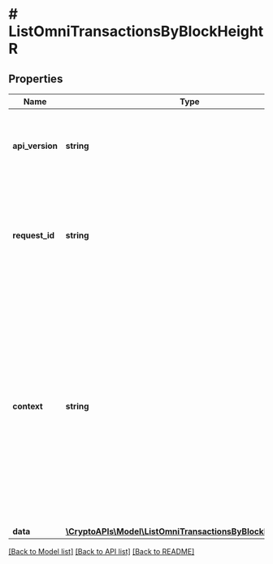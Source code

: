 # # ListOmniTransactionsByBlockHeightR

## Properties

Name | Type | Description | Notes
------------ | ------------- | ------------- | -------------
**api_version** | **string** | Specifies the version of the API that incorporates this endpoint. |
**request_id** | **string** | Defines the ID of the request. The &#x60;requestId&#x60; is generated by Crypto APIs and it&#39;s unique for every request. |
**context** | **string** | In batch situations the user can use the context to correlate responses with requests. This property is present regardless of whether the response was successful or returned as an error. &#x60;context&#x60; is specified by the user. | [optional]
**data** | [**\CryptoAPIs\Model\ListOmniTransactionsByBlockHeightRData**](ListOmniTransactionsByBlockHeightRData.md) |  |

[[Back to Model list]](../../README.md#models) [[Back to API list]](../../README.md#endpoints) [[Back to README]](../../README.md)
